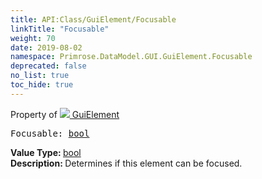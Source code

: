 ```yaml
---
title: API:Class/GuiElement/Focusable
linkTitle: "Focusable"
weight: 70
date: 2019-08-02
namespace: Primrose.DataModel.GUI.GuiElement.Focusable
deprecated: false
no_list: true
toc_hide: true
---
```

Property of <a href="/docs/api-reference/Class/GuiElement"><img src="/icons/silk/default.png"/>&nbsp;GuiElement</a>
<pre class="method-declaration">
Focusable: <a class="type" href="/docs/api-reference/System/Primitives#boolean">bool</a></pre>
<b>Value Type: </b>
<a class="type" href="/docs/api-reference/System/Primitives#boolean">bool</a>
<br/>
<b>Description: </b>
Determines if this element can be focused.

